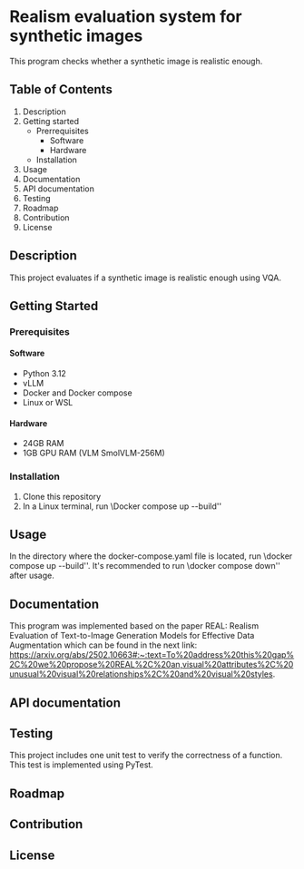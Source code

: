 # Realism evaluation system for synthetic images
This program checks whether a synthetic image is realistic enough.

## Table of Contents
1. Description
2. Getting started
    - Prerrequisites
        * Software
        * Hardware
    - Installation
4. Usage
5. Documentation
6. API documentation
7. Testing
8. Roadmap
9. Contribution
10. License


## Description
This project evaluates if a synthetic image is realistic enough using VQA.

## Getting Started

### Prerequisites

#### Software
- Python 3.12
- vLLM
- Docker and Docker compose
- Linux or WSL

#### Hardware
- 24GB RAM
- 1GB GPU RAM (VLM SmolVLM-256M)

### Installation
1. Clone this repository
2. In a Linux terminal, run \Docker compose up --build\''


## Usage
In the directory where the docker-compose.yaml file is located, run \docker compose up --build\''.
It's recommended to run \docker compose down\'' after usage.

## Documentation
This program was implemented based on the paper REAL: Realism Evaluation of Text-to-Image Generation Models for Effective Data Augmentation which can be found in the next link: https://arxiv.org/abs/2502.10663#:~:text=To%20address%20this%20gap%2C%20we%20propose%20REAL%2C%20an,visual%20attributes%2C%20unusual%20visual%20relationships%2C%20and%20visual%20styles. 

## API documentation


## Testing
This project includes one unit test to verify the correctness of a function. This test is implemented using PyTest.

## Roadmap


## Contribution


## License
